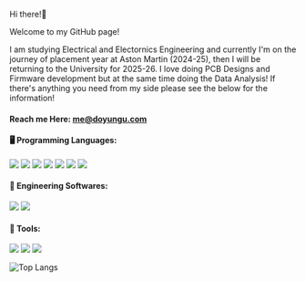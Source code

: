 Hi there!👋 

Welcome to my GitHub page! 

I am studying Electrical and Electornics Engineering and currently I'm on the journey of placement year at Aston Martin (2024-25), then I will be returning to the University for 2025-26.
I love doing PCB Designs and Firmware development but at the same time doing the Data Analysis!
If there's anything you need from my side please see the below for the information!

#### Reach me Here: me@doyungu.com
      
#### 🖥️ Programming Languages:
<!-- Python -->
<img src="https://img.shields.io/badge/Python-black?style=flat&logo=python&logoColor=white"/>

<!-- C -->
<img src="https://img.shields.io/badge/C-black?style=flat&logo=c&logoColor=white"/>

<!-- C++ -->
<img src="https://img.shields.io/badge/C++-black?style=flat&logo=c%2B%2B&logoColor=white"/>

<!-- HTML -->
<img src="https://img.shields.io/badge/HTML-black?style=flat&logo=html5&logoColor=white"/>

<!-- CSS -->
<img src="https://img.shields.io/badge/CSS-black?style=flat&logo=css3&logoColor=white"/>

<!-- JavaScript -->
<img src="https://img.shields.io/badge/JavaScript-black?style=flat&logo=javascript&logoColor=white"/>

<!-- PostgreSQL -->
<img src="https://img.shields.io/badge/PostgreSQL-black?style=flat&logo=postgresql&logoColor=white"/>




#### 💾 Engineering Softwares:
<img src="https://img.shields.io/badge/LabVIEW-FFDB00?style=flat-square&logo=LabVIEW&logoColor=black"/> <img src="https://img.shields.io/badge/Ansys-FFB71B?style=flat-square&logo=ANSYS&logoColor=black"/> 

#### 🔧 Tools:
<img src="https://img.shields.io/badge/Notion-fffff?style=flat-square&logo=Notion&logoColor=black"/> <img src="https://img.shields.io/badge/Google Analytics-E37400?style=flat-square&logo=Google Analytics&logoColor=white"/> <img src="https://img.shields.io/badge/GitHub-181717?style=flat-square&logo=GitHub&logoColor=white"/>

<!--
**doyun-gu/doyun-gu** is a ✨ _special_ ✨ repository because its `README.md` (this file) appears on your GitHub profile.

Here are some ideas to get you started:

- 🔭 I’m currently working on ...
- 🌱 I’m currently learning ...
- 👯 I’m looking to collaborate on ...
- 🤔 I’m looking for help with ...
- 💬 Ask me about ...
- 📫 How to reach me: ...
- 😄 Pronouns: ...
- ⚡ Fun fact: ...
-->

![Top Langs](https://github-readme-stats.vercel.app/api/top-langs/?username=doyun-gu&layout=compact)
